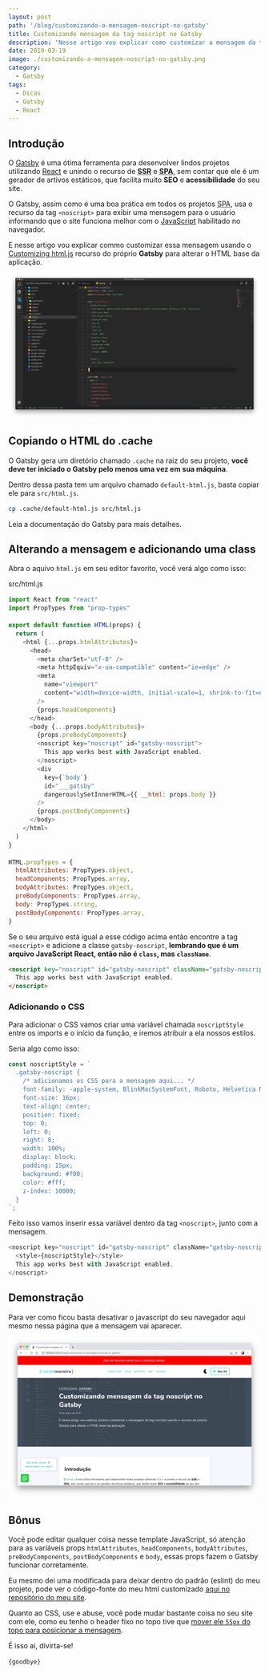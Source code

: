 ```yaml
---
layout: post
path: '/blog/customizando-a-mensagem-noscript-no-gatsby'
title: Customizando mensagem da tag noscript no Gatsby
description: 'Nesse artigo vou explicar como customizar a mensagem da tag noscript usando o recurso do próprio Gatsby para alterar o HTML base da aplicação.'
date: 2019-03-19
image: ./customizando-a-mensagem-noscript-no-gatsby.png
category:
  - Gatsby
tags:
  - Dicas
  - Gatsby
  - React
---
```


## Introdução

O [Gatsby](https://www.gatsbyjs.org/) é uma ótima ferramenta para desenvolver lindos projetos utilizando [React](https://reactjs.org/) e unindo o recurso de **<abbr title="Server Side Rendering">SSR</abbr>** e **<abbr title="Single Page Application">SPA</abbr>**, sem contar que ele é um gerador de artivos estáticos, que facilita muito **SEO** e **acessibilidade** do seu site.

O Gatsby, assim como é uma boa prática em todos os projetos <abbr title="Single Page Application">SPA</abbr>, usa o recurso da tag `<noscript>` para exibir uma mensagem para o usuário informando que o site funciona melhor com o [JavaScript](https://link) habilitado no navegador.

E nesse artigo vou explicar commo customizar essa mensagem usando o [Customizing html.js](https://www.gatsbyjs.org/docs/custom-html/) recurso do próprio **Gatsby** para alterar o HTML base da aplicação.

![Customizando mensagem da tag noscript no Gatsby](./customizando-a-mensagem-noscript-no-gatsby.png)

## Copiando o HTML do .cache

O Gatsby gera um diretório chamado `.cache` na raiz do seu projeto, **você deve ter iniciado o Gatsby pelo menos uma vez em sua máquina**.

Dentro dessa pasta tem um arquivo chamado `default-html.js`, basta copiar ele para `src/html.js`.

```sh
cp .cache/default-html.js src/html.js
```

Leia a documentação do Gatsby para mais detalhes.

## Alterando a mensagem e adicionando uma class

Abra o aquivo `html.js` em seu editor favorito, você verá algo como isso:

<div class="language-filename">src/html.js</div>

```javascript
import React from "react"
import PropTypes from "prop-types"

export default function HTML(props) {
  return (
    <html {...props.htmlAttributes}>
      <head>
        <meta charSet="utf-8" />
        <meta httpEquiv="x-ua-compatible" content="ie=edge" />
        <meta
          name="viewport"
          content="width=device-width, initial-scale=1, shrink-to-fit=no"
        />
        {props.headComponents}
      </head>
      <body {...props.bodyAttributes}>
        {props.preBodyComponents}
        <noscript key="noscript" id="gatsby-noscript">
          This app works best with JavaScript enabled.
        </noscript>
        <div
          key={`body`}
          id="___gatsby"
          dangerouslySetInnerHTML={{ __html: props.body }}
        />
        {props.postBodyComponents}
      </body>
    </html>
  )
}

HTML.propTypes = {
  htmlAttributes: PropTypes.object,
  headComponents: PropTypes.array,
  bodyAttributes: PropTypes.object,
  preBodyComponents: PropTypes.array,
  body: PropTypes.string,
  postBodyComponents: PropTypes.array,
}
```

Se o seu arquivo está igual a esse código acima então encontre a tag `<noscript>` e adicione a classe `gatsby-noscript`, **lembrando que é um arquivo JavaScript React, então não é `class`, mas `className`**.

```html
<noscript key="noscript" id="gatsby-noscript" className="gatsby-noscript">
  This app works best with JavaScript enabled.
</noscript>
```

### Adicionando o CSS

Para adicionar o CSS vamos criar uma variável chamada `noscriptStyle` entre os imports e o início da função, e iremos atribuir a ela nossos estilos.

Seria algo como isso:

```javascript
const noscriptStyle = `
  .gatsby-noscript {
    /* adicionamos os CSS para a mensagem aqui... */
    font-family: -apple-system, BlinkMacSystemFont, Roboto, Helvetica Neue, Helvetica, Arial, sans-serif;
    font-size: 16px;
    text-align: center;
    position: fixed;
    top: 0;
    left: 0;
    right: 0;
    width: 100%;
    display: block;
    padding: 15px;
    background: #f00;
    color: #fff;
    z-index: 10000;
  }
`;
```

Feito isso vamos inserir essa variável dentro da tag `<noscript>`, junto com a mensagem.

```javascript
<noscript key="noscript" id="gatsby-noscript" className="gatsby-noscript">
  <style>{noscriptStyle}</style>
  This app works best with JavaScript enabled.
</noscript>
```

## Demonstração

Para ver como ficou basta desativar o javascript do seu navegador aqui mesmo nessa página que a mensagem vai aparecer.

![Customizando mensagem da tag noscript no Gatsby - Demonstração](./customizando-a-mensagem-noscript-no-gatsby-demo.png)

## Bônus

Você pode editar qualquer coisa nesse template JavaScript, só atenção para as variáveis props `htmlAttributes`, `headComponents`, `bodyAttributes`, `preBodyComponents`, `postBodyComponents` e `body`, essas props fazem o Gatsby funcionar corretamente.

Eu mesmo dei uma modificada para deixar dentro do padrão (eslint) do meu projeto, pode ver o código-fonte do meu html customizado [aqui no repositório do meu site](https://github.com/nandomoreirame/nandomoreira.dev/blob/dev/src/html.js#L4).

Quanto ao CSS, use e abuse, você pode mudar bastante coisa no seu site com ele, como eu tenho o header fixo no topo tive que [mover ele `55px` do topo para posicionar a mensagem](https://github.com/nandomoreirame/nandomoreira.dev/blob/dev/src/html.js#L20-L22).

É isso ai, divirta-se!

`{goodbye}`